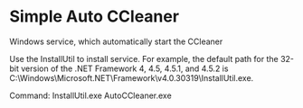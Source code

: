 # Simple Auto CCleaner
Windows service, which automatically start the CCleaner

Use the InstallUtil to install service. For example, the default path for the 32-bit version of the .NET Framework 4, 4.5, 4.5.1, and 4.5.2 is C:\Windows\Microsoft.NET\Framework\v4.0.30319\InstallUtil.exe.

Command: InstallUtil.exe AutoCCleaner.exe
